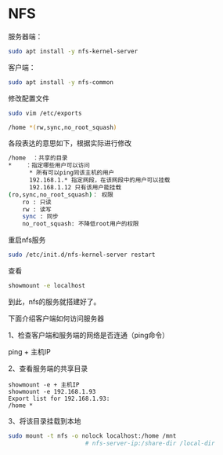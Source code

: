 # NFS

服务器端：

```bash
sudo apt install -y nfs-kernel-server
```

客户端：

```bash
sudo apt install -y nfs-common
```

修改配置文件

```bash
sudo vim /etc/exports

/home *(rw,sync,no_root_squash)
```

各段表达的意思如下，根据实际进行修改

```bash
/home  ：共享的目录
*    ：指定哪些用户可以访问
      * 所有可以ping同该主机的用户
      192.168.1.* 指定网段，在该网段中的用户可以挂载
      192.168.1.12 只有该用户能挂载
(ro,sync,no_root_squash)： 权限
    ro : 只读
    rw : 读写
    sync : 同步
    no_root_squash: 不降低root用户的权限
```

重启nfs服务

```bash
sudo /etc/init.d/nfs-kernel-server restart
```

查看

```bash
showmount -e localhost
```

到此，nfs的服务就搭建好了。

下面介绍客户端如何访问服务器

1、检查客户端和服务端的网络是否连通（ping命令）

ping + 主机IP

2、查看服务端的共享目录

```text
showmount -e + 主机IP
showmount -e 192.168.1.93
Export list for 192.168.1.93:
/home *
```

3、将该目录挂载到本地

```bash
sudo mount -t nfs -o nolock localhost:/home /mnt
                      # nfs-server-ip:/share-dir /local-dir
```

